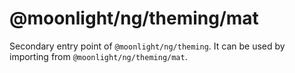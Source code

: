 # @moonlight/ng/theming/mat

Secondary entry point of `@moonlight/ng/theming`. It can be used by importing from `@moonlight/ng/theming/mat`.
